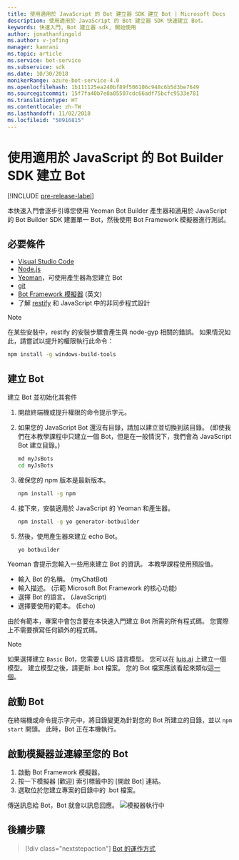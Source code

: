 ```yaml
---
title: 使用適用於 JavaScript 的 Bot 建立器 SDK 建立 Bot | Microsoft Docs
description: 使用適用於 JavaScript 的 Bot 建立器 SDK 快速建立 Bot。
keywords: 快速入門, Bot 建立器 sdk, 開始使用
author: jonathanfingold
ms.author: v-jofing
manager: kamrani
ms.topic: article
ms.service: bot-service
ms.subservice: sdk
ms.date: 10/30/2018
monikerRange: azure-bot-service-4.0
ms.openlocfilehash: 1b111125ea240bf89f506106c948c6b5d3be7649
ms.sourcegitcommit: 15f7fa40b7e0a05507cdc66adf75bcfc9533e781
ms.translationtype: HT
ms.contentlocale: zh-TW
ms.lasthandoff: 11/02/2018
ms.locfileid: "50916815"
---
```

# <a name="create-a-bot-with-the-bot-builder-sdk-for-javascript"></a>使用適用於 JavaScript 的 Bot Builder SDK 建立 Bot

[!INCLUDE [pre-release-label](../includes/pre-release-label.md)]

本快速入門會逐步引導您使用 Yeoman Bot Builder 產生器和適用於 JavaScript 的 Bot Builder SDK 建置單一 Bot，然後使用 Bot Framework 模擬器進行測試。

## <a name="prerequisites"></a>必要條件

- [Visual Studio Code](https://www.visualstudio.com/downloads)
- [Node.js](https://nodejs.org/)
- [Yeoman](http://yeoman.io/)，可使用產生器為您建立 Bot
- [git](https://git-scm.com/)
- [Bot Framework 模擬器](https://github.com/Microsoft/BotFramework-Emulator) (英文)
- 了解 [restify](http://restify.com/) 和 JavaScript 中的非同步程式設計

> [!NOTE]
> 在某些安裝中，restify 的安裝步驟會產生與 node-gyp 相關的錯誤。
> 如果情況如此，請嘗試以提升的權限執行此命令：
> ```bash
> npm install -g windows-build-tools
> ```

## <a name="create-a-bot"></a>建立 Bot

建立 Bot 並初始化其套件

1. 開啟終端機或提升權限的命令提示字元。
1. 如果您的 JavaScript Bot 還沒有目錄，請加以建立並切換到該目錄。 (即使我們在本教學課程中只建立一個 Bot，但是在一般情況下，我們會為 JavaScript Bot 建立目錄。)

   ```bash
   md myJsBots
   cd myJsBots
   ```

1. 確保您的 npm 版本是最新版本。

   ```bash
   npm install -g npm
   ```

1. 接下來，安裝適用於 JavaScript 的 Yeoman 和產生器。

   ```bash
   npm install -g yo generator-botbuilder
   ```

1. 然後，使用產生器來建立 echo Bot。

   ```bash
   yo botbuilder
   ```

Yeoman 會提示您輸入一些用來建立 Bot 的資訊。 本教學課程使用預設值。

- 輸入 Bot 的名稱。 (myChatBot)
- 輸入描述。 (示範 Microsoft Bot Framework 的核心功能)
- 選擇 Bot 的語言。 (JavaScript)
- 選擇要使用的範本。 (Echo)

由於有範本，專案中會包含要在本快速入門建立 Bot 所需的所有程式碼。 您實際上不需要撰寫任何額外的程式碼。

> [!NOTE]
> 如果選擇建立 `Basic` Bot，您需要 LUIS 語言模型。 您可以在 [luis.ai](https://www.luis.ai) 上建立一個模型。 建立模型之後，請更新 .bot 檔案。 您的 Bot 檔案應該看起來類似這[一個](../v4sdk/bot-builder-service-file.md)。

## <a name="start-your-bot"></a>啟動 Bot

在終端機或命令提示字元中，將目錄變更為針對您的 Bot 所建立的目錄，並以 `npm start` 開頭。 此時，Bot 正在本機執行。

## <a name="start-the-emulator-and-connect-your-bot"></a>啟動模擬器並連線至您的 Bot

1. 啟動 Bot Framework 模擬器。
2. 按一下模擬器 [歡迎] 索引標籤中的 [開啟 Bot] 連結。
3. 選取位於您建立專案的目錄中的 .bot 檔案。

傳送訊息給 Bot，Bot 就會以訊息回應。
![模擬器執行中](../media/emulator-v4/js-quickstart.png)

## <a name="next-steps"></a>後續步驟

> [!div class="nextstepaction"]
> [Bot 的運作方式](../v4sdk/bot-builder-basics.md)

